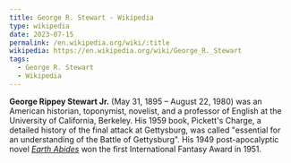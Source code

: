 ```yaml
---
title: George R. Stewart - Wikipedia
type: wikipedia
date: 2023-07-15
permalink: /en.wikipedia.org/wiki/:title
wikipedia: https://en.wikipedia.org/wiki/George_R._Stewart
tags:
  - George R. Stewart
  - Wikipedia
---
```

**George Rippey Stewart Jr.** (May 31, 1895 – August 22, 1980) was an American historian, toponymist, novelist, and a professor of English at the University of California, Berkeley. His 1959 book, Pickett's Charge, a detailed history of the final attack at Gettysburg, was called "essential for an understanding of the Battle of Gettysburg". His 1949 post-apocalyptic novel *[Earth Abides](/en.wikipedia.org/wiki/Earth_Abides)* won the first International Fantasy Award in 1951.